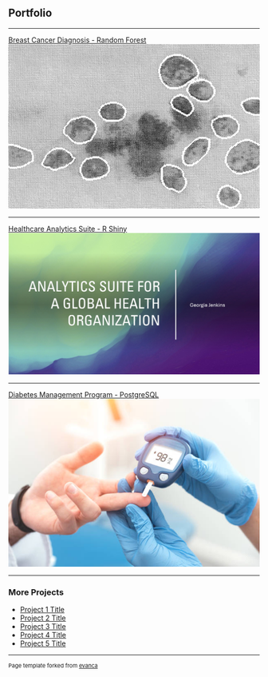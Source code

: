 ## Portfolio

---
[Breast Cancer Diagnosis - Random Forest](/breast_cancer_page)
<img src="images/tumor_cells.jpg?raw=true"/>

---
[Healthcare Analytics Suite - R Shiny](/pdf/analytics_suite.pdf)
<img src="images/analytics_suite.jpg?raw=true"/>

---
[Diabetes Management Program - PostgreSQL](diabetes_mgmt_program_report)
<img src="images/diabetes_stock.jpg?raw=true"/>

---

### More Projects

- [Project 1 Title](http://example.com/)
- [Project 2 Title](http://example.com/)
- [Project 3 Title](http://example.com/)
- [Project 4 Title](http://example.com/)
- [Project 5 Title](http://example.com/)





---
<p style="font-size:11px">Page template forked from <a href="https://github.com/evanca/quick-portfolio">evanca</a></p>
<!-- Remove above link if you don't want to attibute -->
